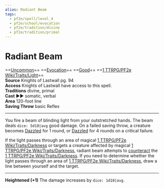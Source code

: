 ```yaml
---
alias: Radiant Beam
tags:
  - pf2e/spell/level_4
  - pf2e/school/evocation
  - pf2e/tradition/divine
  - pf2e/tradition/primal
---
```


# Radiant Beam

==[Uncommon](Uncommon.md)== ==[Evocation](Evocation.md)== ==[Good](Good.md)== ==[1 TTRPG/PF2e Wiki/Traits/Light](1%20TTRPG/PF2e%20Wiki/Traits/Light)==  
__Source__ Knights of Lastwall pg. 94  
**Access** Knights of Lastwall have access to this spell.  
**Traditions** divine, primal  
**Cast** ►► somatic, verbal  
**Area** 120-foot line  
**Saving Throw** basic Reflex

---

You fire a beam of blinding light from your outstretched hands. The beam deals `dice: 5d10|avg` good damage. On a failed saving throw, a creature becomes [Dazzled](Dazzled.md) for 1 round, or [Dazzled](Dazzled.md) for 4 rounds on a critical failure.

If the light passes through an area of magical [1 TTRPG/PF2e Wiki/Traits/Darkness](1%20TTRPG/PF2e%20Wiki/Traits/Darkness) or targets a creature affected by magical [1 TTRPG/PF2e Wiki/Traits/Darkness](1%20TTRPG/PF2e%20Wiki/Traits/Darkness), radiant beam attempts to [counteract](Counteracting.md) the [1 TTRPG/PF2e Wiki/Traits/Darkness](1%20TTRPG/PF2e%20Wiki/Traits/Darkness). If you need to determine whether the light passes through an area of [1 TTRPG/PF2e Wiki/Traits/Darkness](1%20TTRPG/PF2e%20Wiki/Traits/Darkness), draw a line between yourself and the target.

<hr>

**Heightened (+1)** The damage increases by `dice: 1d10|avg`.
